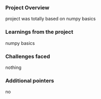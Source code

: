 ### Project Overview

 project was totally based on numpy basics


### Learnings from the project

 numpy basics


### Challenges faced

 nothing


### Additional pointers

 no


